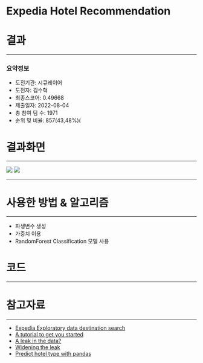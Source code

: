 # Expedia Hotel Recommendation

# 결과
---

### 요약정보

<ul>
    <li>도전기관: 시큐레이어</li>
    <li>도전자: 김수혁</li>
    <li>최종스코어: 0.49668</li>
    <li>제출일자: 2022-08-04</li>
    <li>총 참여 팀 수: 1971</li>
    <li>순위 및 비율: 857(43,48%)(</li>
</ul>

# 결과화면
---

<img src='https://ifh.cc/g/No3RtK.png' border='0'>
<img src='https://ifh.cc/g/AaHcLX.png' border='0'>

---

# 사용한 방법 & 알고리즘
---

<ul>
    <li>파생변수 생성</li>
    <li>가중치 이용</li>
    <li>RandomForest Classification 모델 사용</li>
</ul>


# 코드
---


# 참고자료
---
<ul>
<li><a href="https://www.kaggle.com/code/putdejudomthai/expedia-exploratory-data-destination-search" >Expedia Exploratory data destination search</a></li>
    <li><a href=https://www.kaggle.com/competitions/expedia-hotel-recommendations/discussion/20684>A tutorial to get you started</a></li>
    <li><a href=https://www.kaggle.com/competitions/expedia-hotel-recommendations/discussion/20282>A leak in the data?</a></li>
    <li><a href=https://www.kaggle.com/competitions/expedia-hotel-recommendations/discussion/21526>Widening the leak</a></li>
    <li><a href="https://www.kaggle.com/code/dvasyukova/predict-hotel-type-with-pandas">Predict hotel type with pandas
        </a></li>
</ul>


```python

```
